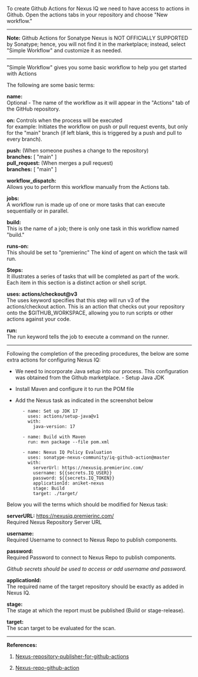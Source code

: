 
To create Github Actions for Nexus IQ we need to have access to actions in Github. Open the actions tabs in your repository and choose "New workflow."

---

**Note:** Github Actions for Sonatype Nexus is NOT OFFICIALLY SUPPORTED by Sonatype; hence, you will not find it in the marketplace; instead, select "Simple Workflow" and customize it as needed.

---

"Simple Workflow" gives you some basic workflow to help you get started with Actions

The following are some basic terms:

**name:**  
Optional - The name of the workflow as it will appear in the "Actions" tab of the GitHub repository.

**on:** Controls when the process will be executed  
for example: Initiates the workflow on push or pull request events, but only for the "main" branch (if left blank, this is triggered by a push and pull to every branch).

  **push:** (When someone pushes a change to the repository)  
  **branches:** [ "main" ]  
  **pull_request:** (When merges a pull request)  
  **branches:** [ "main" ]  

**workflow_dispatch:**  
Allows you to perform this workflow manually from the Actions tab.

**jobs:**  
A workflow run is made up of one or more tasks that can execute sequentially or in parallel.

**build:**  
This is the name of a job; there is only one task in this workflow named "build."

**runs-on:**  
This should be set to "premierinc" The kind of agent on which the task will run.

**Steps:**  
It illustrates a series of tasks that will be completed as part of the work. Each item in this section is a distinct action or shell script.

**uses: actions/checkout@v3**  
The uses keyword specifies that this step will run v3 of the actions/checkout action. This is an action that checks out your repository onto the $GITHUB_WORKSPACE, allowing you to run scripts or other actions against your code.

**run:**  
The run keyword tells the job to execute a command on the runner.

-----

Following the completion of the preceding procedures, the below are some extra actions for configuring Nexus IQ:  

- We need to incorporate Java setup into our process. This configuration was obtained from the Github marketplace. - Setup Java JDK  

- Install Maven and configure it to run the POM file  

- Add the Nexus task as indicated in the screenshot below  
 
```````
      - name: Set up JDK 17
        uses: actions/setup-java@v1
        with:
          java-version: 17
          
      - name: Build with Maven
        run: mvn package --file pom.xml
        
      - name: Nexus IQ Policy Evaluation
        uses: sonatype-nexus-community/iq-github-action@master
        with:
          serverUrl: https://nexusiq.premierinc.com/
          username: ${{secrets.IQ_USER}}
          password: ${{secrets.IQ_TOKEN}}
          applicationId: aniket-nexus
          stage: Build
          target: ./target/
```````

Below you will the terms which should be modified for Nexus task:


**serverURL:** https://nexusiq.premierinc.com/  
Required Nexus Repository Server URL

**username:**  
Required Username to connect to Nexus Repo to publish components.

**password:**  
Required Password to connect to Nexus Repo to publish components.  

_Github secrets  should be used to access or add username and password._

**applicationId:**  
The required name of the target repository should be exactly as added in Nexus IQ.

**stage:**  
The stage at which the report must be published (Build or stage-release).

**target:**  
The scan target to be evaluated for the scan.

-----

**References:**
 
1. [Nexus-repository-publisher-for-github-actions](https://github.com/marketplace/actions/nexus-repository-publisher-for-github-actions) 

2. [Nexus-repo-github-action](https://github.com/sonatype-nexus-community/nexus-repo-github-action) 
